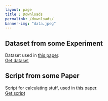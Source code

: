 ```yaml
--- 
layout: page
title : Downloads 
permalink: /downloads/
banner-img: "data.jpeg"
---
```

## Dataset from some Experiment

Dataset used in <a href="">this paper</a>.<br>
<a href="{{site.baseurl}}/downloads/test.data" download>Get dataset</a>

## Script from some Paper
Script for calculating stuff, used in <a href="">this paper</a>.<br>
<a href="{{site.baseurl}}/downloads/test.py" download>Get script</a>
